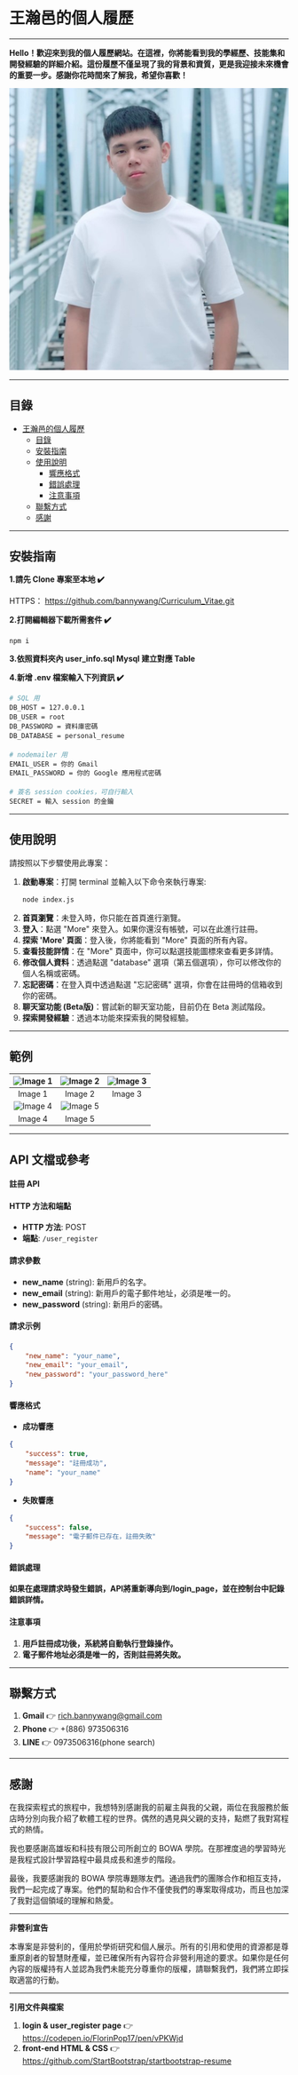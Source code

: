 # 王瀚邑的個人履歷

---

**Hello！歡迎來到我的個人履歷網站。在這裡，你將能看到我的學經歷、技能集和開發經驗的詳細介紹。這份履歷不僅呈現了我的背景和資質，更是我迎接未來機會的重要一步。感謝你花時間來了解我，希望你喜歡！**

![王瀚邑的照片或相關圖片](./assets/img/banny.jpg)

---

## 目錄

- [王瀚邑的個人履歷](#王瀚邑的個人履歷)
  - [目錄](#目錄)
  - [安裝指南](#安裝指南)
  - [使用說明](#使用說明)
      - [響應格式](#響應格式)
      - [錯誤處理](#錯誤處理)
      - [注意事項](#注意事項)
  - [聯繫方式](#聯繫方式)
  - [感謝](#感謝)
---

## 安裝指南

**1.請先 Clone 專案至本地 ✔️**

HTTPS：
https://github.com/bannywang/Curriculum_Vitae.git

**2.打開編輯器下載所需套件 ✔️**

```npm i```

**3.依照資料夾內 user_info.sql  Mysql 建立對應 Table**

**4.新增 .env 檔案輸入下列資訊 ✔️**

``` sh 
# SQL 用
DB_HOST = 127.0.0.1
DB_USER = root
DB_PASSWORD = 資料庫密碼
DB_DATABASE = personal_resume

# nodemailer 用
EMAIL_USER = 你的 Gmail
EMAIL_PASSWORD = 你的 Google 應用程式密碼

# 簽名 session cookies，可自行輸入
SECRET = 輸入 session 的金鑰
```

---

## 使用說明

請按照以下步驟使用此專案：

1. **啟動專案**：打開 terminal 並輸入以下命令來執行專案:
   ```sh
   node index.js
2. **首頁瀏覽**：未登入時，你只能在首頁進行瀏覽。
3. **登入**：點選 "More" 來登入。如果你還沒有帳號，可以在此進行註冊。
4. **探索 'More' 頁面**：登入後，你將能看到 "More" 頁面的所有內容。
5. **查看技能詳情**：在 "More" 頁面中，你可以點選技能圖標來查看更多詳情。
6. **修改個人資料**：透過點選 "database" 選項（第五個選項），你可以修改你的個人名稱或密碼。
7. **忘記密碼**：在登入頁中透過點選 "忘記密碼" 選項，你會在註冊時的信箱收到你的密碼。
8. **聊天室功能 (Beta版)**：嘗試新的聊天室功能，目前仍在 Beta 測試階段。
9. **探索開發經驗**：透過本功能來探索我的開發經驗。

---

## 範例

| ![Image 1](./assets/product_example/img%20(1).jpg) | ![Image 2](./assets/product_example/img%20(2).jpg) | ![Image 3](./assets/product_example/img%20(3).jpg) |
|:-------------------------------------------------:|:-------------------------------------------------:|:-------------------------------------------------:|
|                       Image 1                      |                       Image 2                      |                       Image 3                      |
| ![Image 4](./assets/product_example/img%20(4).jpg) | ![Image 5](./assets/product_example/img%20(5).jpg) |                                                  |
|                       Image 4                      |                       Image 5                      |                                                  |


---

## API 文檔或參考

#### 註冊 API

#### HTTP 方法和端點
- **HTTP 方法**: POST
- **端點**: `/user_register`

#### 請求參數
- **new_name** (string): 新用戶的名字。
- **new_email** (string): 新用戶的電子郵件地址，必須是唯一的。
- **new_password** (string): 新用戶的密碼。

#### 請求示例
```json
{
    "new_name": "your_name",
    "new_email": "your_email",
    "new_password": "your_password_here"
}
```
#### 響應格式
- **成功響應**
```json
{
    "success": true,
    "message": "註冊成功",
    "name": "your_name"
}
```
- **失敗響應**
```json
{
    "success": false,
    "message": "電子郵件已存在，註冊失敗"
}
```
#### 錯誤處理
**如果在處理請求時發生錯誤，API將重新導向到/login_page，並在控制台中記錄錯誤詳情。**

#### 注意事項
1. **用戶註冊成功後，系統將自動執行登錄操作。**
2. **電子郵件地址必須是唯一的，否則註冊將失敗。**


---
## 聯繫方式

1. **Gmail** 👉 rich.bannywang@gmail.com
2. **Phone** 👉 +(886) 973506316
3. **LINE** 👉 0973506316(phone search)

---

## 感謝

在我探索程式的旅程中，我想特別感謝我的前雇主與我的父親，兩位在我服務於飯店時分別向我介紹了軟體工程的世界。偶然的遇見與父親的支持，點燃了我對寫程式的熱情。

我也要感謝高雄坂和科技有限公司所創立的 BOWA 學院。在那裡度過的學習時光是我程式設計學習路程中最具成長和進步的階段。

最後，我要感謝我的 BOWA 學院專題隊友們。通過我們的團隊合作和相互支持，我們一起完成了專案。他們的幫助和合作不僅使我們的專案取得成功，而且也加深了我對這個領域的理解和熱愛。

---

**非營利宣告**

本專案是非營利的，僅用於學術研究和個人展示。所有的引用和使用的資源都是尊重原創者的智慧財產權，並已確保所有內容符合非營利用途的要求。如果你是任何內容的版權持有人並認為我們未能充分尊重你的版權，請聯繫我們，我們將立即採取適當的行動。

---

**引用文件與檔案**

1. **login & user_register page** 👉 https://codepen.io/FlorinPop17/pen/vPKWjd
2. **front-end HTML & CSS** 👉 https://github.com/StartBootstrap/startbootstrap-resume

